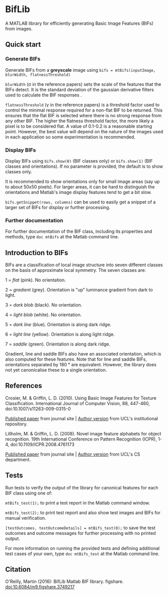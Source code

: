 # BifLib
A MATLAB library for efficiently generating Basic Image Features (BIFs) from images.

## Quick start
### Generate BIFs
Generate BIFs from a **greyscale** image using `bifs = mtBifs(inputImage, blurWidth, flatnessThreshold)`

`blurWidth` (&sigma; in the reference papers) sets the scale of the features that the BIFs detect. It is the 
standard deviation of the gaussian derivative filters used to 
calculate the BIF responses .

`flatnessThreshold` (&gamma; in the reference papers) is a threshold factor used to control the minimal response
required for a non-flat BIF to be returned. This ensures that the flat BIF is 
selected where there is no strong response from any other BIF. The higher the 
flatness threshold factor, the more likely a pixel is to be considered flat. 
A value of 0.1-0.2 is a reasonable starting point. However, the best value will 
depend on the nature of the images used in each application so some experimentation
is recommended.

### Display BIFs
Display BIFs using `bifs.show(0)` (BIF classes only) or `bifs.show(1)` (BIF classes and orientations). 
If no parameter is provided, the default is to show classes only.

It is recommended to show 
orientations only for small image areas (say up to about 50x50 pixels). For larger
areas, it can be hard to distinguish the orientations and Matlab's image display 
features tend to get a bit slow.

`bifs.getSnippet(rows, columns)` can be used to easily get a snippet of a larger 
set of BIFs for display or further processing.

### Further documentation
For further documentation of the BIF class, including its properties and methods, 
type `doc mtBifs` at the Matlab command line.

## Introduction to BIFs
BIFs are a classification of local image structure into seven different classes on the basis of approximate local symmetry. 
The seven classes are:

1 = _flat_ (pink). No orientation.

2 = _gradient_ (grey). Orientation is "up" luminance gradient from dark to light.

3 = _dark blob_ (black). No orientation.

4 = _light blob_ (white). No orientation.

5 = _dark line_ (blue). Orientation is along dark ridge.

6 = _light line_ (yellow). Orientation is along light ridge.

7 = _saddle_ (green). Orientation is along dark ridge.

Gradient, line and saddle BIFs also have an associated orientation, which is also
computed for these features. Note that for line and saddle BIFs, orientations
separated by 180 &deg; are equivalent. However, the library does not yet
canonicalise these to a single orientation.

## References
Crosier, M. & Griffin, L. D. (2010). Using Basic Image Features for Texture Classification. 
International Journal of Computer Vision, 88, 447-460, doi:10.1007/s11263-009-0315-0

[Published paper](http://dx.doi.org/10.1007/s11263-009-0315-0) from journal site | 
[Author version](http://discovery.ucl.ac.uk/74308/) from UCL's institutional repository.

Lillholm, M. & Griffin, L. D. (2008). Novel image feature alphabets for object recognition. 
19th International Conference on Pattern Recognition (ICPR), 1-4, doi:10.1109/ICPR.2008.4761173

[Published paper](http://dx.doi.org/10.1109/ICPR.2008.4761173) from journal site | 
[Author version](http://www.cs.ucl.ac.uk/fileadmin/UCL-CS/images/CGVI/Lewis2.pdf) from UCL's CS department.

## Tests
Run tests to verify the output of the library for canonical features for each BIF class using one of:

`mtBifs_test(1);` to print a test report in the Matlab command window.

`mtBifs_test(2);` to print test report and also show test images and BIFs for manual verification.

`[testOutcomes, testOutcomeDetails] = mtBifs_test(0);` to save the test outcomes 
and outcome messages for further processing with no printed output.

For more information on running the provided tests and defining additional test 
cases of your own, type `doc mtBifs_test` at the Matlab command line.


## Citation
O'Reilly, Martin (2016): BifLib Matlab BIF library. figshare.
[doi:10.6084/m9.figshare.3749217](https://dx.doi.org/10.6084/m9.figshare.3749217)